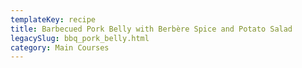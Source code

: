 ```yaml
---
templateKey: recipe
title: Barbecued Pork Belly with Berbère Spice and Potato Salad
legacySlug: bbq_pork_belly.html
category: Main Courses
---
```


